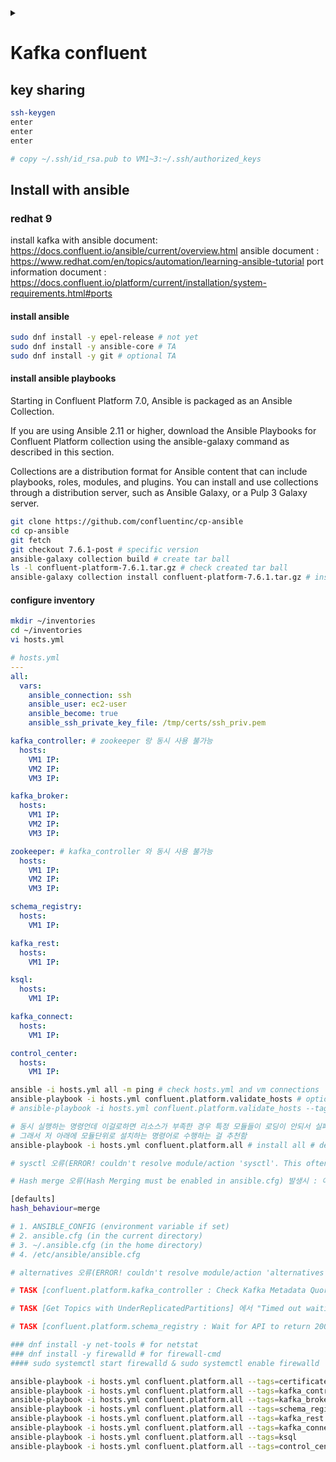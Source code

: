 <link rel="stylesheet" type="text/css" href="/css/header.css">
<link rel="stylesheet" type="text/css" href="/css/bootstrap/5.3.0-alpha1/bootstrap.css">
<div class="sticky-top bg-white pt-1 pb-2" id="header-div-max"></div>
<details id="display-none"><summary></summary>
  <script src="/js/header.js" defer="defer"></script>
  <script src="/js/table/numbering.js" defer="defer"></script>
  <script src="/js/bootstrap/5.3.0-alpha1/bootstrap.bundle.js" defer="defer"></script>
</details>

# Kafka confluent

## key sharing

```bash
ssh-keygen
enter
enter
enter

# copy ~/.ssh/id_rsa.pub to VM1~3:~/.ssh/authorized_keys
```

## Install with ansible

### redhat 9

install kafka with ansible document: https://docs.confluent.io/ansible/current/overview.html
ansible document : https://www.redhat.com/en/topics/automation/learning-ansible-tutorial
port information document : https://docs.confluent.io/platform/current/installation/system-requirements.html#ports

#### install ansible

```bash
sudo dnf install -y epel-release # not yet
sudo dnf install -y ansible-core # TA
sudo dnf install -y git # optional TA
```

#### install ansible playbooks

Starting in Confluent Platform 7.0, Ansible is packaged as an Ansible Collection.

If you are using Ansible 2.11 or higher, download the Ansible Playbooks for Confluent Platform collection using the ansible-galaxy command as described in this section.

Collections are a distribution format for Ansible content that can include playbooks, roles, modules, and plugins. You can install and use collections through a distribution server, such as Ansible Galaxy, or a Pulp 3 Galaxy server.

```bash
git clone https://github.com/confluentinc/cp-ansible
cd cp-ansible
git fetch
git checkout 7.6.1-post # specific version
ansible-galaxy collection build # create tar ball
ls -l confluent-platform-7.6.1.tar.gz # check created tar ball
ansible-galaxy collection install confluent-platform-7.6.1.tar.gz # install collection - ~/.ansible/collections/ansible_collections/confluent/platform 에 설치됨
```

#### configure inventory

```bash
mkdir ~/inventories
cd ~/inventories
vi hosts.yml

```

```yml
# hosts.yml
---
all:
  vars:
    ansible_connection: ssh
    ansible_user: ec2-user
    ansible_become: true
    ansible_ssh_private_key_file: /tmp/certs/ssh_priv.pem

kafka_controller: # zookeeper 랑 동시 사용 불가능
  hosts:
    VM1 IP:
    VM2 IP:
    VM3 IP:

kafka_broker:
  hosts:
    VM1 IP:
    VM2 IP:
    VM3 IP:

zookeeper: # kafka_controller 와 동시 사용 불가능
  hosts:
    VM1 IP:
    VM2 IP:
    VM3 IP:

schema_registry:
  hosts:
    VM1 IP:

kafka_rest:
  hosts:
    VM1 IP:

ksql:
  hosts:
    VM1 IP:

kafka_connect:
  hosts:
    VM1 IP:

control_center:
  hosts:
    VM1 IP:
```

```bash
ansible -i hosts.yml all -m ping # check hosts.yml and vm connections
ansible-playbook -i hosts.yml confluent.platform.validate_hosts # optional, validate hosts before installing kafka
# ansible-playbook -i hosts.yml confluent.platform.validate_hosts --tags=<component-name> # To validate hosts for an individual component, use the --tag flag == <component-name> can be zookeeper, kafka_broker, kafka_controller, schema_registry, kafka_rest, kafka_connect, ksql, or control_center.

# 동시 실행하는 명령언데 이걸로하면 리소스가 부족한 경우 특정 모듈들이 로딩이 안되서 실패하는 모듈이 생김
# 그래서 저 아래에 모듈단위로 설치하는 명령어로 수행하는 걸 추천함 
ansible-playbook -i hosts.yml confluent.platform.all # install all # detail log option is '-vvv' 

# sysctl 오류(ERROR! couldn't resolve module/action 'sysctl'. This often indicates a misspelling, missing collection, or incorrect module path.) 발생시 : ansible-galaxy collection install ansible.posix

# Hash merge 오류(Hash Merging must be enabled in ansible.cfg) 발생시 : 아래 값을 아래 설정중에 넣어준다. 아래 우선순위로 읽음

[defaults]
hash_behaviour=merge

# 1. ANSIBLE_CONFIG (environment variable if set)
# 2. ansible.cfg (in the current directory)
# 3. ~/.ansible.cfg (in the home directory)
# 4. /etc/ansible/ansible.cfg

# alternatives 오류(ERROR! couldn't resolve module/action 'alternatives'. This often indicates a misspelling, missing collection, or incorrect module path.) 발생시 : ansible-galaxy collection install community.general

# TASK [confluent.platform.kafka_controller : Check Kafka Metadata Quorum] 에서 "Timed out waiting for a node assignment." 오류 발생시 : 방화벽 개방 = firewall-cmd --permanent --add-port=9093/tcp # firewall-cmd --reload # 방화벽 재실행

# TASK [Get Topics with UnderReplicatedPartitions] 에서 "Timed out waiting for a node assignment." 오류 발생시 : 방화벽 개방 = firewall-cmd --permanent --add-port=9091/tcp # firewall-cmd --reload # 방화벽 재실행

# TASK [confluent.platform.schema_registry : Wait for API to return 200] 오류 발생시 : 오류 발생시 : 방화벽 개방 = firewall-cmd --permanent --add-port=8081/tcp # firewall-cmd --reload # 방화벽 재실행

### dnf install -y net-tools # for netstat
### dnf install -y firewalld # for firewall-cmd
#### sudo systemctl start firewalld & sudo systemctl enable firewalld

ansible-playbook -i hosts.yml confluent.platform.all --tags=certificate_authority
ansible-playbook -i hosts.yml confluent.platform.all --tags=kafka_controller # or ansible-playbook -i hosts.yml confluent.platform.all --tags=zookeeper # Do not install both.
ansible-playbook -i hosts.yml confluent.platform.all --tags=kafka_broker
ansible-playbook -i hosts.yml confluent.platform.all --tags=schema_registry
ansible-playbook -i hosts.yml confluent.platform.all --tags=kafka_rest
ansible-playbook -i hosts.yml confluent.platform.all --tags=kafka_connect
ansible-playbook -i hosts.yml confluent.platform.all --tags=ksql
ansible-playbook -i hosts.yml confluent.platform.all --tags=control_center # 최소 얘정도는 8기가 머신기준으로는 메모리가 부족해서 다른 서버에 띄우는걸 추천함
```
